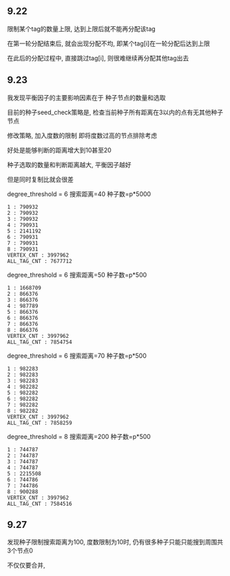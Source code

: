 ## 9.22

限制某个tag的数量上限, 达到上限后就不能再分配该tag

在第一轮分配结束后, 就会出现分配不均, 即某个tag[i]在一轮分配后达到上限

在此后的分配过程中, 直接跳过tag[i], 则很难继续再分配其他tag出去

## 9.23
我发现平衡因子的主要影响因素在于 种子节点的数量和选取

目前的种子seed_check策略是, 检查当前种子所有距离在3以内的点有无其他种子节点

修改策略, 加入度数的限制 即将度数过高的节点排除考虑

好处是能够判断的距离增大到10甚至20

种子选取的数量和判断距离越大, 平衡因子越好

但是同时复制比就会很差

degree_threshold = 6 搜索距离=40 种子数=p*5000
```shell
1 : 790932
2 : 790932
3 : 790932
4 : 790931
5 : 2141192
6 : 790931
7 : 790931
8 : 790931
VERTEX_CNT : 3997962
ALL_TAG_CNT : 7677712
```

degree_threshold = 6 搜索距离=50 种子数=p*500
```shell
1 : 1668709
2 : 866376
3 : 866376
4 : 987789
5 : 866376
6 : 866376
7 : 866376
8 : 866376
VERTEX_CNT : 3997962
ALL_TAG_CNT : 7854754
```

degree_threshold = 6 搜索距离=70 种子数=p*500
```shell
1 : 982283
2 : 982283
3 : 982283
4 : 982282
5 : 982282
6 : 982282
7 : 982282
8 : 982282
VERTEX_CNT : 3997962
ALL_TAG_CNT : 7858259
```

degree_threshold = 8 搜索距离=200 种子数=p*500
```shell
1 : 744787
2 : 744787
3 : 744787
4 : 744787
5 : 2215508
6 : 744786
7 : 744786
8 : 900288
VERTEX_CNT : 3997962
ALL_TAG_CNT : 7584516
```



## 9.27

发现种子限制搜索距离为100, 度数限制为10时, 仍有很多种子只能只能搜到周围共3个节点0



不仅仅要合并, 

